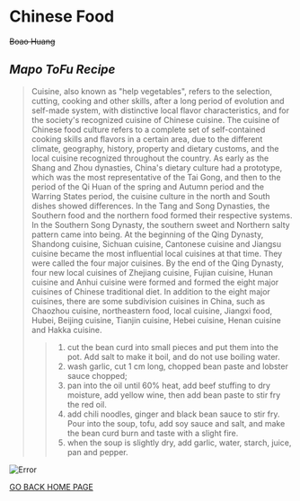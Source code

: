 # **Chinese Food**

~~Boao Huang~~

## *Mapo ToFu Recipe*
> Cuisine, also known as "help vegetables", refers to the selection, cutting, cooking and other skills, after a long period of evolution and self-made system, with distinctive local flavor characteristics, and for the society's recognized cuisine of Chinese cuisine.
The cuisine of Chinese food culture refers to a complete set of self-contained cooking skills and flavors in a certain area, due to the different climate, geography, history, property and dietary customs, and the local cuisine recognized throughout the country.
As early as the Shang and Zhou dynasties, China's dietary culture had a prototype, which was the most representative of the Tai Gong, and then to the period of the Qi Huan of the spring and Autumn period and the Warring States period, the cuisine culture in the north and South dishes showed differences. In the Tang and Song Dynasties, the Southern food and the northern food formed their respective systems. In the Southern Song Dynasty, the southern sweet and Northern salty pattern came into being. At the beginning of the Qing Dynasty, Shandong cuisine, Sichuan cuisine, Cantonese cuisine and Jiangsu cuisine became the most influential local cuisines at that time. They were called the four major cuisines. By the end of the Qing Dynasty, four new local cuisines of Zhejiang cuisine, Fujian cuisine, Hunan cuisine and Anhui cuisine were formed and formed the eight major cuisines of Chinese traditional diet.
In addition to the eight major cuisines, there are some subdivision cuisines in China, such as Chaozhou cuisine, northeastern food, local cuisine, Jiangxi food, Hubei, Beijing cuisine, Tianjin cuisine, Hebei cuisine, Henan cuisine and Hakka cuisine.
>> 1. cut the bean curd into small pieces and put them into the pot. Add salt to make it boil, and do not use boiling water.
>> 2. wash garlic, cut 1 cm long, chopped bean paste and lobster sauce chopped;
>> 3. pan into the oil until 60% heat, add beef stuffing to dry moisture, add yellow wine, then add bean paste to stir fry the red oil.
>> 4. add chili noodles, ginger and black bean sauce to stir fry. Pour into the soup, tofu, add soy sauce and salt, and make the bean curd burn and taste with a slight fire.
>> 5. when the soup is slightly dry, add garlic, water, starch, juice, pan and pepper.

![Error](http://www.kedo.gov.cn/upload/resources/image/2015/06/24/90333.jpg)

[GO BACK HOME PAGE](README.md)
